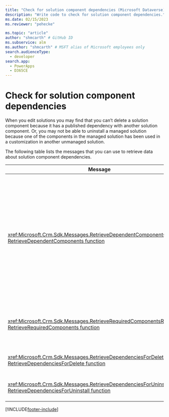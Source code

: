 ```yaml
---
title: "Check for solution component dependencies (Microsoft Dataverse) | Microsoft Docs" # Intent and product brand in a unique string of 43-59 chars including spaces
description: "Write code to check for solution component dependencies." # 115-145 characters including spaces. This abstract displays in the search result.
ms.date: 02/15/2023
ms.reviewer: "pehecke"

ms.topic: "article"
author: "shmcarth" # GitHub ID
ms.subservice: alm
ms.author: "shmcarth" # MSFT alias of Microsoft employees only
search.audienceType: 
  - developer
search.app: 
  - PowerApps
  - D365CE
---
```

# Check for solution component dependencies

 When you edit solutions you may find that you can’t delete a solution component because it has a published dependency with another solution component. Or, you may not be able to uninstall a managed solution because one of the components in the managed solution has been used in a customization in another unmanaged solution.  
  
 The following table lists the messages that you can use to retrieve data about solution component dependencies.  
  
|Message|Description|  
|-------------|-----------------|  
|<xref:Microsoft.Crm.Sdk.Messages.RetrieveDependentComponentsRequest><br />[RetrieveDependentComponents function](xref:Microsoft.Dynamics.CRM.RetrieveDependentComponents)|Returns a list of dependencies for solution components that directly depend on a solution component.<br /><br /> For example, when you use this message for a global option set solution component, dependency records for solution components representing any option set attributes that reference the global option set solution component are returned.<br /><br /> When you use this message for the solution component record for the account entity, dependency records for all of the solution components representing attributes, views, and forms used for that entity are returned.|  
|<xref:Microsoft.Crm.Sdk.Messages.RetrieveRequiredComponentsRequest><br />[RetrieveRequiredComponents function](xref:Microsoft.Dynamics.CRM.RetrieveRequiredComponents)|Returns a list of the dependencies for solution components that another solution component directly depends on. This message provides the reverse of the `RetrieveDependentComponentsRequest` message.|  
|<xref:Microsoft.Crm.Sdk.Messages.RetrieveDependenciesForDeleteRequest><br />[RetrieveDependenciesForDelete function](xref:Microsoft.Dynamics.CRM.RetrieveDependenciesForDelete)|Returns a list of all the dependencies for solution components that could prevent deleting a solution component.|  
|<xref:Microsoft.Crm.Sdk.Messages.RetrieveDependenciesForUninstallRequest><br />[RetrieveDependenciesForUninstall function](xref:Microsoft.Dynamics.CRM.RetrieveDependenciesForUninstall)|Returns a list of all the dependencies for solution components that could prevent uninstalling a managed solution.|  


[!INCLUDE[footer-include](../includes/footer-banner.md)]
